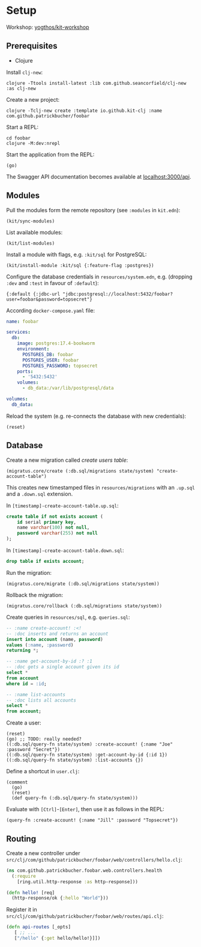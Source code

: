 # Setup

Workshop: [yogthos/kit-workshop](https://github.com/yogthos/kit-workshop)

## Prerequisites

- Clojure

Install `clj-new`:

    clojure -Ttools install-latest :lib com.github.seancorfield/clj-new :as clj-new

Create a new project:

    clojure -Tclj-new create :template io.github.kit-clj :name com.github.patrickbucher/foobar

Start a REPL:

    cd foobar
    clojure -M:dev:nrepl

Start the application from the REPL:

    (go)

The Swagger API documentation becomes available at [localhost:3000/api](http://localhost:3000/api).

## Modules

Pull the modules form the remote repository (see `:modules` in `kit.edn`):

    (kit/sync-modules)

List available modules:

    (kit/list-modules)

Install a module with flags, e.g. `:kit/sql` for PostgreSQL:

    (kit/install-module :kit/sql {:feature-flag :postgres})

Configure the database credentials in `resources/system.edn`,
e.g. (dropping `:dev` and `:test` in favour of `:default`):

    {:default {:jdbc-url "jdbc:postgresql://localhost:5432/foobar?user=foobar&password=topsecret"}

According `docker-compose.yaml` file:

```yaml
name: foobar

services:
  db:
    image: postgres:17.4-bookworm
    environment:
      POSTGRES_DB: foobar
      POSTGRES_USER: foobar
      POSTGRES_PASSWORD: topsecret
    ports:
      - '5432:5432'
    volumes:
      - db_data:/var/lib/postgresql/data

volumes:
  db_data:
```

Reload the system (e.g. re-connects the database with new credentials):

    (reset)

## Database

Create a new migration called _create users table_:

    (migratus.core/create (:db.sql/migrations state/system) "create-account-table")

This creates new timestamped files in `resources/migrations` with an `.up.sql`
and a `.down.sql` extension.

In `[timestamp]-create-account-table.up.sql`:

```sql
create table if not exists account (
    id serial primary key,
    name varchar(100) not null,
    password varchar(255) not null
);
```

In `[timestamp]-create-account-table.down.sql`:

```sql
drop table if exists account;
```

Run the migration:

    (migratus.core/migrate (:db.sql/migrations state/system))

Rollback the migration:

    (migratus.core/rollback (:db.sql/migrations state/system))

Create queries in `resources/sql`, e.g. `queries.sql`:

```sql
-- :name create-account! :<!
-- :doc inserts and returns an account
insert into account (name, password)
values (:name, :password)
returning *;

-- :name get-account-by-id :? :1
-- :doc gets a single account given its id
select *
from account 
where id = :id;

-- :name list-accounts
-- :doc lists all accounts
select *
from account;
```

Create a user:

    (reset)
    (go) ;; TODO: really needed?
    ((:db.sql/query-fn state/system) :create-account! {:name "Joe" :password "Secret"})
    ((:db.sql/query-fn state/system) :get-account-by-id {:id 1})
    ((:db.sql/query-fn state/system) :list-accounts {})

Define a shortcut in `user.clj`:

    (comment
      (go)
      (reset)
      (def query-fn (:db.sql/query-fn state/system)))

Evaluate with `[Ctrl]`-`[Enter]`, then use it as follows in the REPL:

    (query-fn :create-account! {:name "Jill" :password "Topsecret"})

## Routing

Create a new controller under `src/clj/com/github/patrickbucher/foobar/web/controllers/hello.clj`:

```clojure
(ns com.github.patrickbucher.foobar.web.controllers.health
  (:require
    [ring.util.http-response :as http-response]))

(defn hello! [req]
  (http-response/ok {:hello "World"}))
```

Register it in `src/clj/com/github/patrickbucher/foobar/web/routes/api.clj`:

```clojure
(defn api-routes [_opts]
   [ ;; ...
   ["/hello" {:get hello/hello!}]])
```
